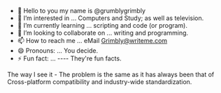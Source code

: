 - 👋 Hello to you my name is @grumblygrimbly
- 👀 I’m interested in ... Computers and Study; as well as television.
- 🌱 I’m currently learning ... scripting and code (or program).
- 💞️ I’m looking to collaborate on ... writing and programming.
- 📫 How to reach me ... eMail Grimbly@writeme.com
- 😄 Pronouns: ... You decide.
- ⚡ Fun fact: ... ---- They're fun facts.

The way I see it -
The problem is the same as it has always been that of Cross-platform compatibility and industry-wide standardization. 

<!---
grumblygrimbly/grumblygrimbly is a ✨ special ✨ repository because its `README.md` (this file) appears on your GitHub profile.
You can click the Preview link to take a look at your changes.
--->
